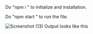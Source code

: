 Do "npm i " to initialize and installation.





Do "npm start " to run the file.






![Screenshot (13)](https://github.com/user-attachments/assets/79efe696-b4d0-4699-a73d-8b06b98150ae)
Output looks like this
